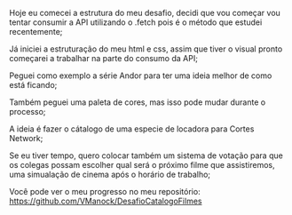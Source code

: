 Hoje eu comecei a estrutura do meu desafio, decidi que vou começar vou tentar consumir a API utilizando o .fetch pois é o método que estudei recentemente;

Já iniciei a estruturação do meu html e css, assim que tiver o visual pronto começarei a trabalhar na parte do consumo da API;

Peguei como exemplo a série Andor para ter uma ideia melhor de como está ficando;

Também peguei uma paleta de cores, mas isso pode mudar durante o processo;

A ideia é fazer o cátalogo de uma especie de locadora para Cortes Network;

Se eu tiver tempo, quero colocar também um sistema de votação para que os colegas possam escolher qual será o próximo filme que assistiremos, uma simualação de cinema após o horário de trabalho;

Você pode ver o meu progresso no meu repositório: 
https://github.com/VManock/DesafioCatalogoFilmes


